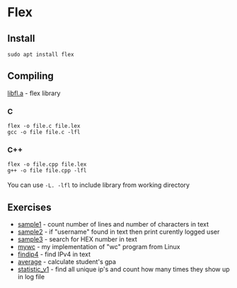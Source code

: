 # Flex
## Install
`sudo apt install flex`<br>
## Compiling
[libfl.a](https://github.com/turczak/Flex/blob/main/libfl.a) - flex library<br>

### C
`flex -o file.c file.lex`<br>
`gcc -o file file.c -lfl`<br>
### C++
`flex -o file.cpp file.lex`<br>
`g++ -o file file.cpp -lfl`<br><br>
You can use `-L. -lfl` to include library from working directory
## Exercises
- [sample1](https://github.com/turczak/Flex/blob/main/sample1.lex) - count number of lines and number of characters in text<br>
- [sample2](https://github.com/turczak/Flex/blob/main/sample2.lex) - if "username" found in text then print curently logged user<br>
- [sample3](https://github.com/turczak/Flex/blob/main/sample1.lex) - search for HEX number in text<br>
- [mywc](https://github.com/turczak/Flex/blob/main/mywc.lex) - my implementation of "wc" program from Linux<br>
- [findip4](https://github.com/turczak/Flex/blob/main/findip4.lex) - find IPv4 in text
- [average](https://github.com/turczak/Flex/blob/main/average.lex) - calculate student's gpa
- [statistic_v1](https://github.com/turczak/Flex/blob/main/statistic_v1.lex) - find all unique ip's and count how many times they show up in log file
